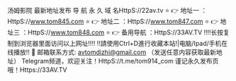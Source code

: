 汤姆影院 最新地址发布
导 航 永 久 域 名HttpS://22av.tv
⭐️ 👉 地址一 ：HttpS://www.tom845.com
⭐️ 👉 地址二 ：HttpS://www.tom847.com
⭐️ 👉 地址三 ：HttpS://www.tom848.com
⭐️ 👉 备用导航 ：HttpS://33AV.TV
‼️‼️长按复制到浏览器里面访问以上网址‼️‼️
‼️請使用Ctrl+D進行收藏本站!|电脑/Ipad/手机在线播放‼️
📧 邮箱联系方式: avtomdizhi@gmail.com （发送任意内容获取最新地址）
Telegram频道，欢迎关注！HttpS://t.me/tom914_com
谨记永久发布页哦！Https://33AV.TV
